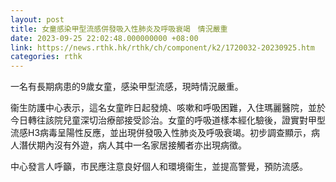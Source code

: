 ```yaml
---
layout: post
title: 女童感染甲型流感併發吸入性肺炎及呼吸衰竭　情況嚴重
date: 2023-09-25 22:02:48.000000000 +08:00
link: https://news.rthk.hk/rthk/ch/component/k2/1720032-20230925.htm
categories: rthk
---
```


一名有長期病患的9歲女童，感染甲型流感，現時情況嚴重。

衞生防護中心表示，這名女童昨日起發燒、咳嗽和呼吸困難，入住瑪麗醫院，並於今日轉往該院兒童深切治療部接受診治。女童的呼吸道樣本經化驗後，證實對甲型流感H3病毒呈陽性反應，並出現併發吸入性肺炎及呼吸衰竭。初步調查顯示，病人潛伏期內沒有外遊，病人其中一名家居接觸者亦出現病徵。

中心發言人呼籲，市民應注意良好個人和環境衞生，並提高警覺，預防流感。
